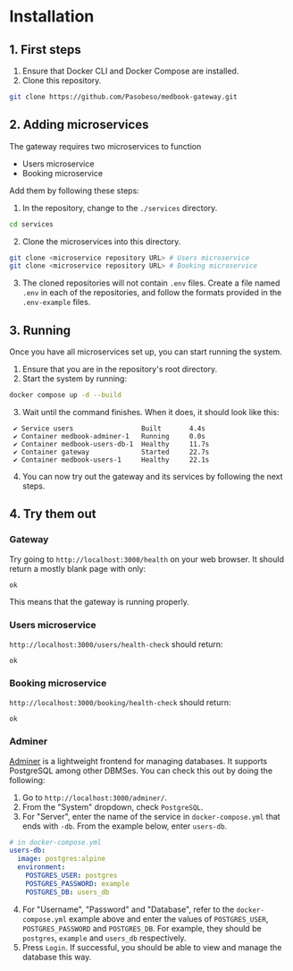 # Installation

## 1. First steps

1. Ensure that Docker CLI and Docker Compose are installed.
2. Clone this repository.

```bash
git clone https://github.com/Pasobeso/medbook-gateway.git
```

## 2. Adding microservices

The gateway requires two microservices to function

- Users microservice
- Booking microservice

Add them by following these steps:

1. In the repository, change to the `./services` directory.

```bash
cd services
```

2. Clone the microservices into this directory.

```bash
git clone <microservice repository URL> # Users microservice
git clone <microservice repository URL> # Booking microservice
```

3. The cloned repositories will not contain `.env` files. Create a file named `.env` in each of the repositories, and follow the formats provided in the `.env-example` files.

## 3. Running

Once you have all microservices set up, you can start running the system.

1. Ensure that you are in the repository's root directory.
2. Start the system by running:

```bash
docker compose up -d --build
```

3. Wait until the command finishes. When it does, it should look like this:

```
 ✔ Service users                 Built       4.4s
 ✔ Container medbook-adminer-1   Running     0.0s
 ✔ Container medbook-users-db-1  Healthy     11.7s
 ✔ Container gateway             Started     22.7s
 ✔ Container medbook-users-1     Healthy     22.1s
```

4. You can now try out the gateway and its services by following the next steps.

## 4. Try them out

### Gateway

Try going to `http://localhost:3000/health` on your web browser. It should return a mostly blank page with only:

```
ok
```

This means that the gateway is running properly.

### Users microservice

`http://localhost:3000/users/health-check` should return:

```
ok
```

### Booking microservice

`http://localhost:3000/booking/health-check` should return:

```
ok
```

### Adminer

[Adminer](https://www.adminer.org) is a lightweight frontend for managing databases. It supports PostgreSQL among other DBMSes. You can check this out by doing the following:

1. Go to `http://localhost:3000/adminer/`.
2. From the "System" dropdown, check `PostgreSQL`.
3. For "Server", enter the name of the service in `docker-compose.yml` that ends with `-db`. From the example below, enter `users-db`.

```yml
# in docker-compose.yml
users-db:
  image: postgres:alpine
  environment:
    POSTGRES_USER: postgres
    POSTGRES_PASSWORD: example
    POSTGRES_DB: users_db
```

4. For "Username", "Password" and "Database", refer to the `docker-compose.yml` example above and enter the values of `POSTGRES_USER`, `POSTGRES_PASSWORD` and `POSTGRES_DB`. For example, they should be `postgres`, `example` and `users_db` respectively.
5. Press `Login`. If successful, you should be able to view and manage the database this way.
